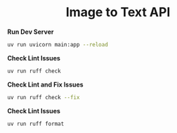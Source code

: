 <h1 align="center">
  Image to Text API
</h1>

**Run Dev Server**

```bash
uv run uvicorn main:app --reload
```

**Check Lint Issues**

```bash
uv run ruff check
```

**Check Lint and Fix Issues**

```bash
uv run ruff check --fix
```

**Check Lint Issues**

```bash
uv run ruff format
```
